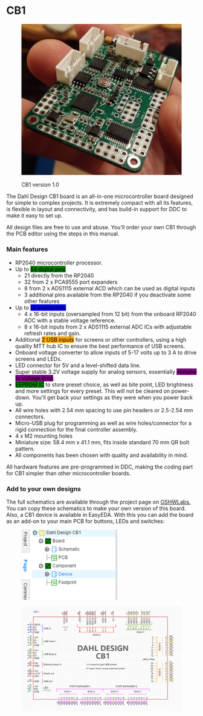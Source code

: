 # CB1

<figure><img src="../.gitbook/assets/image (4).png" alt=""><figcaption><p>CB1 version 1.0</p></figcaption></figure>

The Dahl Design CB1 board is an all-in-one microcontroller board designed for simple to complex projects. It is extremely compact with all its features, is flexible in layout and connectivity, and has build-in support for DDC to make it easy to set up.&#x20;

All design files are free to use and abuse. You'll order your own CB1 through the PCB editor using the steps in this manual.

### Main features

* RP2040 microcontroller processor.
* Up to <mark style="background-color:green;">64 digital pins</mark>
  * 21 directly from the RP2040
  * 32 from 2 x PCA9555 port expanders
  * 8 from 2 x ADS1115 external ACD which can be used as digital inputs
  * 3 additional pins available from the RP2040 if you deactivate some other features
* Up to <mark style="background-color:blue;">12 analog pins</mark>
  * 4 x 16-bit inputs (oversampled from 12 bit) from the onboard RP2040 ADC with a stable voltage reference.&#x20;
  * 8 x 16-bit inputs from 2 x ADS1115 external ADC ICs with adjustable refresh rates and gain.
* Additional <mark style="background-color:orange;">2 USB inputs</mark> for screens or other controllers, using a high quality MTT hub IC to ensure the best performance of USB screens.&#x20;
* Onboard voltage converter to allow inputs of 5-17 volts up to 3 A to drive screens and LEDs.
* LED connector for 5V and a level-shifted data line.
* Super stable 3.2V voltage supply for analog sensors, essentially <mark style="background-color:purple;">immune to voltage drop</mark>.
* <mark style="background-color:green;">EEPROM IC</mark> to store preset choice, as well as bite point, LED brightness and more settings for every preset. This will not be cleared on power-down. You'll get back your settings as they were when you power back up.&#x20;
* All wire holes with 2.54 mm spacing to use pin headers or 2.5-2.54 mm connectors.&#x20;
* Micro-USB plug for programming as well as wire holes/connector for a rigid connection for the final controller assembly.&#x20;
* 4 x M2 mounting holes
* Miniature size: 58.4 mm x 41.1 mm, fits inside standard 70 mm QR bolt pattern.&#x20;
* All components has been chosen with quality and availability in mind.&#x20;

All hardware features are pre-programmed in DDC, making the coding part for CB1 simpler than other microcontroller boards.&#x20;

### Add to your own designs

The full schematics are available through the project page on [OSHWLabs.](https://oshwlab.com/andreasdahl1987/dahl-design-cb1) You can copy these schematics to make your own version of this board. Also, a CB1 device is available in EasyEDA. With this you can add the board as an add-on to your main PCB for buttons, LEDs and switches:

<figure><img src="../.gitbook/assets/image (79).png" alt=""><figcaption></figcaption></figure>

<figure><img src="../.gitbook/assets/image (16).png" alt=""><figcaption></figcaption></figure>

